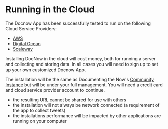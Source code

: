 # Running in the Cloud

The Docnow App has been successfully tested to run on the following Cloud Service Providers:

* [AWS](https://docnow.readthedocs.io/en/latest/cloud/aws/)
* [Digital Ocean](https://docnow.readthedocs.io/en/latest/cloud/digital-ocean/)
* [Scaleway](https://docnow.readthedocs.io/en/latest/cloud/scaleway/)


Installing DocNow in the cloud will cost money, both for running a server and collecting and storing data. In all cases you will need to sign up to set up your own customized Docnow App. 

The installation will be the same as Documenting the Now's [Community Instance](https://community.docnow.io) but will be under your full management. You will need a credit card and cloud service provider account to continue.  


* the resulting URL cannot be shared for use with others
* the installation will not always be network connected (a requirement of the app to collect tweets)
* the installations performance will be impacted by other applications are running on your computer


